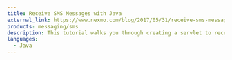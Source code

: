```yaml
---
title: Receive SMS Messages with Java
external_link: https://www.nexmo.com/blog/2017/05/31/receive-sms-messages-java-dr/
products: messaging/sms
description: This tutorial walks you through creating a servlet to receive incoming SMS messages from your users. You'll learn how to configure your Nexmo number and account, set up the servlet, and have the incoming messages logged to the console.
languages:
  - Java
---
```


